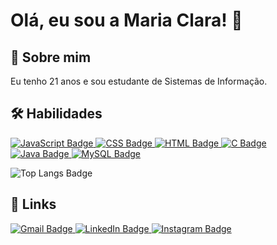 <h1>Olá, eu sou a Maria Clara! 👋</h1>

<h2>🚀 Sobre mim</h2>
<p>Eu tenho 21 anos e sou estudante de Sistemas de Informação.</p>

<h2>🛠 Habilidades</h2>
<p>
  <a href="https://developer.mozilla.org/en-US/docs/Web/JavaScript">
    <img src="https://img.shields.io/badge/JavaScript-F7DF1E?style=for-the-badge&logo=javascript&logoColor=black" alt="JavaScript Badge"/>
  </a>
  <a href="https://developer.mozilla.org/en-US/docs/Web/CSS">
    <img src="https://img.shields.io/badge/CSS-1572B6?style=for-the-badge&logo=css3&logoColor=white" alt="CSS Badge"/>
  </a>
  <a href="https://developer.mozilla.org/en-US/docs/Web/HTML">
    <img src="https://img.shields.io/badge/HTML-E34F26?style=for-the-badge&logo=html5&logoColor=white" alt="HTML Badge"/>
  </a>
  <a href="https://en.wikipedia.org/wiki/C_(programming_language)">
    <img src="https://img.shields.io/badge/C-A8B9CC?style=for-the-badge&logo=c&logoColor=white" alt="C Badge"/>
  </a>
  <a href="https://www.java.com/">
    <img src="https://img.shields.io/badge/Java-007396?style=for-the-badge&logo=java&logoColor=white" alt="Java Badge"/>
  </a>
  <a href="https://www.mysql.com/">
    <img src="https://img.shields.io/badge/MySQL-4479A1?style=for-the-badge&logo=mysql&logoColor=white" alt="MySQL Badge"/>
  </a>
</p>

<p>
  <img src="https://github-readme-stats.vercel.app/api/top-langs/?username=mclara8&layout=compact&theme=radical" alt="Top Langs Badge"/>
</p>

<h2>🔗 Links</h2>
<p>
  <a href="https://mail.google.com/mail/u/0/?hl=pt-BR#inbox">
    <img src="https://img.shields.io/badge/gmail-D93025?style=for-the-badge&logo=gmail&logoColor=white" alt="Gmail Badge"/>
  </a>
  <a href="https://www.linkedin.com/in/mariaclaradev/" target="_blank">
  <img src="https://img.shields.io/badge/LinkedIn-0A66C2?style=for-the-badge&logo=linkedin&logoColor=white" alt="LinkedIn Badge"/>
</a>
  <a href="https://www.instagram.com/">
    <img src="https://img.shields.io/badge/instagram-E4405F?style=for-the-badge&logo=instagram&logoColor=white" alt="Instagram Badge"/>
  </a>
</p>

